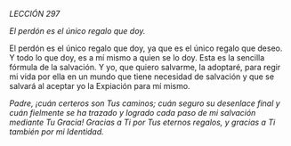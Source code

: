 *LECCIÓN 297*

*El perdón es el único regalo que doy.*

El perdón es el único regalo que doy, ya que es el único regalo que deseo. Y todo lo que doy, es a mí mismo a quien se lo doy. Esta es la sencilla fórmula de la salvación. Y yo, que quiero salvarme, la adoptaré, para regir mi vida por ella en un mundo que tiene necesidad de salvación y que se salvará al aceptar yo la Expiación para mí mismo.

_Padre, ¡cuán certeros son Tus caminos; cuán seguro su desenlace final y cuán fielmente se ha trazado y logrado cada paso de mi salvación mediante Tu Gracia! Gracias a Ti por Tus eternos regalos, y gracias a Ti también por mi Identidad._